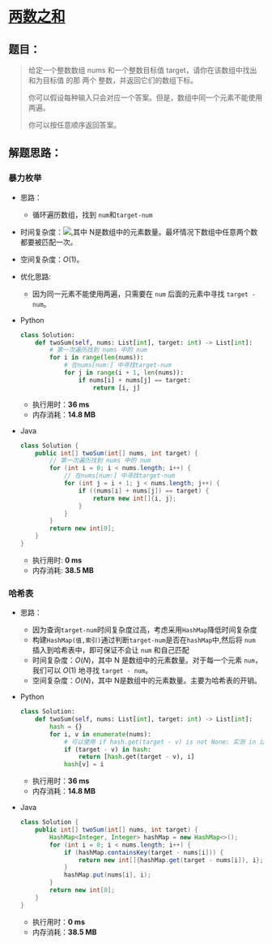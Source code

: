 # [两数之和](https://leetcode-cn.com/problems/two-sum)

## 题目：

> 	给定一个整数数组 nums 和一个整数目标值 target，请你在该数组中找出 和为目标值 的那 两个 整数，并返回它们的数组下标。
>
> 你可以假设每种输入只会对应一个答案。但是，数组中同一个元素不能使用两遍。
>
> 你可以按任意顺序返回答案。
>

## 解题思路：

### 暴力枚举

- 思路：

  - 循环遍历数组，找到 `num`和`target-num`
  
- 时间复杂度：![](http://latex.codecogs.com/svg.latex?O(N^2)),其中 N是数组中的元素数量。最坏情况下数组中任意两个数都要被匹配一次。

- 空间复杂度：$O(1)$。

- 优化思路:

  - 因为同一元素不能使用两遍，只需要在 `num` 后面的元素中寻找 `target - num`。

- Python

  ```python
  class Solution:
      def twoSum(self, nums: List[int], target: int) -> List[int]:
          # 第一次遍历找到 nums 中的 num
          for i in range(len(nums)):
              # 在nums[num:] 中寻找target-num
              for j in range(i + 1, len(nums)):
                  if nums[i] + nums[j] == target:
                      return [i, j]
  ```

  - 执行用时：**36 ms**
  - 内存消耗：**14.8 MB**

- Java

  ```java
  class Solution {
      public int[] twoSum(int[] nums, int target) {
          // 第一次遍历找到 nums 中的 num
          for (int i = 0; i < nums.length; i++) {
              // 在nums[num:] 中寻找target-num
              for (int j = i + 1; j < nums.length; j++) {
                  if ((nums[i] + nums[j]) == target) {
                      return new int[]{i, j};
                  }
              }
          }
          return new int[0];
      }
  }
  ```
  
  - 执行用时: **0 ms**
  - 内存消耗: **38.5 MB**

### 哈希表

- 思路：

  - 因为查询`target-num`时间复杂度过高，考虑采用`HashMap`降低时间复杂度
  - 构建`HashMap(值,索引)`通过判断`target-num`是否在`hashMap`中,然后将 `num` 插入到哈希表中，即可保证不会让 `num` 和自己匹配
  - 时间复杂度：$O(N)$，其中 N 是数组中的元素数量。对于每一个元素 `num`，我们可以 $O(1)$ 地寻找 `target - num`。
  - 空间复杂度：$O(N)$，其中 N是数组中的元素数量。主要为哈希表的开销。

- Python

  ```python
  class Solution:
      def twoSum(self, nums: List[int], target: int) -> List[int]:
          hash = {}
          for i, v in enumerate(nums):
              # 可以使用 if hash.get(target - v) is not None: 实测 in 比 get 快一点
              if (target - v) in hash:
                  return [hash.get(target - v), i]
              hash[v] = i
  ```

  - 执行用时：**36 ms**
  - 内存消耗：**14.8 MB**

- Java

  ```java
  class Solution {
      public int[] twoSum(int[] nums, int target) {
          HashMap<Integer, Integer> hashMap = new HashMap<>();
          for (int i = 0; i < nums.length; i++) {
              if (hashMap.containsKey(target - nums[i])) {
                  return new int[]{hashMap.get(target - nums[i]), i};
              }
              hashMap.put(nums[i], i);
          }
          return new int[0];
      }
  }
  ```

  - 执行用时：**0 ms**
  - 内存消耗：**38.5 MB**

  

  
